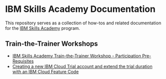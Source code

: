 # IBM Skills Academy Documentation

This repository serves as a collection of how-tos and related documentation for the [IBM Skills Academy](https://skills-academy.comprehend.ibm.com) program.

## Train-the-Trainer Workshops
- [IBM Skills Academy Train-the-Trainer Workshop - Participation Pre-Requisites](/t3prereqs/readme.md)
- [Creating a new IBM Cloud Trial account and extend the trial duration with an IBM Cloud Feature Code](/sacloud/readme.md)
